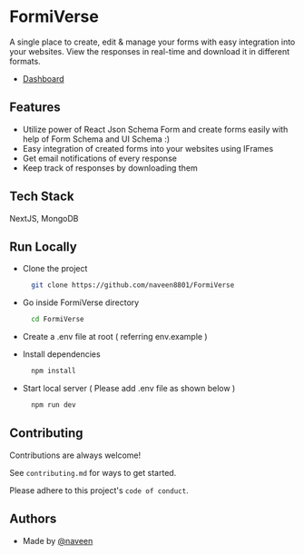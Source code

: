 # FormiVerse

A single place to create, edit & manage your forms with easy integration into your websites. View the responses in real-time and download it in different formats.

- [Dashboard](https://formi-verse.vercel.app//)

<!-- # Quick Demo

<img src="https://github.com/naveen8801/FormiVerse/blob/main/src/assets/dev-todo.gif" alt="gif" width="90%"> -->

## Features

- Utilize power of React Json Schema Form and create forms easily with help of Form Schema and UI Schema :)
- Easy integration of created forms into your websites using IFrames
- Get email notifications of every response
- Keep track of responses by downloading them

## Tech Stack

NextJS, MongoDB

## Run Locally

- Clone the project

  ```bash
    git clone https://github.com/naveen8801/FormiVerse
  ```

- Go inside FormiVerse directory

  ```bash
    cd FormiVerse
  ```

- Create a .env file at root ( referring env.example )

- Install dependencies

  ```bash
    npm install
  ```

- Start local server ( Please add .env file as shown below )

  ```bash
    npm run dev
  ```

## Contributing

Contributions are always welcome!

See `contributing.md` for ways to get started.

Please adhere to this project's `code of conduct`.

## Authors

- Made by [@naveen](https://www.github.com/naveen8801)
